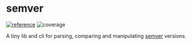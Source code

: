 # semver

[![reference](https://pkg.go.dev/badge/github.com/nothub/semver.svg)](https://pkg.go.dev/github.com/nothub/semver) ![coverage](https://img.shields.io/badge/Coverage-93.4%25-brightgreen)

A tiny lib and cli for parsing, comparing and manipulating [semver](https://semver.org/) versions.
